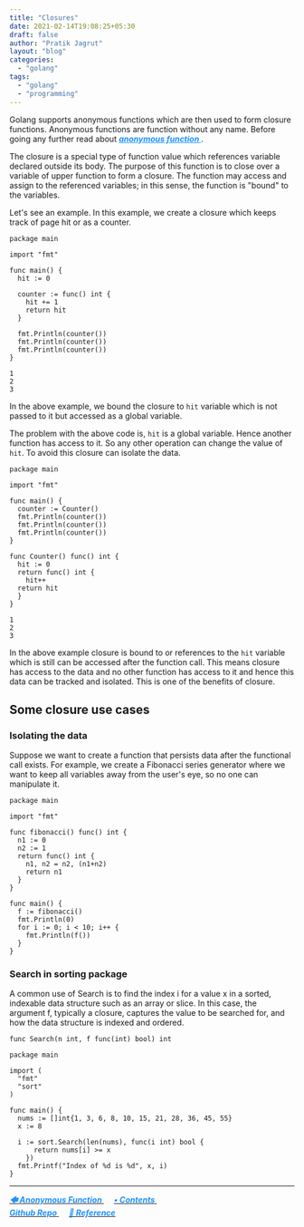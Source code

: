 ```yaml
---
title: "Closures"
date: 2021-02-14T19:08:25+05:30
draft: false
author: "Pratik Jagrut"
layout: "blog"
categories:
  - "golang"
tags:
  - "golang"
  - "programming"
---
```


Golang supports anonymous functions which are then used to form closure functions.
Anonymous functions are function without any name. Before going any further read about ***<a href="/blog/golang/anonymous_func" style="color:DodgerBlue"> anonymous function </a>***.

The closure is a special type of function value which references variable declared outside its body. The purpose of this function is to close over a variable of upper function to form a closure. The function may access and assign to the referenced variables; in this sense, the function is "bound" to the variables.

Let's see an example.
In this example, we create a closure which keeps track of page hit or as a counter.

```
package main

import "fmt"

func main() {
  hit := 0

  counter := func() int {
    hit += 1 
    return hit
  }

  fmt.Println(counter())
  fmt.Println(counter())
  fmt.Println(counter())
}

```

```
1
2
3
```

In the above example, we bound the closure to `hit` variable which is not passed to it but accessed as a global variable.

The problem with the above code is, `hit` is a global variable. Hence another function has access to it. So any other operation can change the value of `hit`. To avoid this closure can isolate the data.

```
package main

import "fmt"

func main() {
  counter := Counter()
  fmt.Println(counter())
  fmt.Println(counter())
  fmt.Println(counter())
}

func Counter() func() int {
  hit := 0
  return func() int {
    hit++
  return hit
  }
}
```

```
1
2
3
```

In the above example closure is bound to or references to the `hit` variable which is still can be accessed after the function call. This means closure has access to the data and no other function has access to it and hence this data can be tracked and isolated. This is one of the benefits of closure.

## Some closure use cases

### Isolating the data

Suppose we want to create a function that persists data after the functional call exists. For example, we create a Fibonacci series generator where we want to keep all variables away from the user's eye, so no one can manipulate it.

```
package main

import "fmt"

func fibonacci() func() int {
  n1 := 0
  n2 := 1
  return func() int {
    n1, n2 = n2, (n1+n2)
    return n1
  }
}

func main() {
  f := fibonacci()
  fmt.Println(0)
  for i := 0; i < 10; i++ {
    fmt.Println(f())
  }
}
```


### Search in sorting package

A common use of Search is to find the index i for a value x in a sorted, indexable data structure such as an array or slice. In this case, the argument f, typically a closure, captures the value to be searched for, and how the data structure is indexed and ordered.

```
func Search(n int, f func(int) bool) int
```

```
package main

import (
  "fmt"
  "sort"
)

func main() {
  nums := []int{1, 3, 6, 8, 10, 15, 21, 28, 36, 45, 55}
  x := 8

  i := sort.Search(len(nums), func(i int) bool {
      return nums[i] >= x 
    })
  fmt.Printf("Index of %d is %d", x, i)
}
```

<hr>

<a href="/blog/golang/anonymous_func">
  <b style="color:DodgerBlue">
    <i>🡄 Anonymous Function</i>
  </b>
</a> &emsp;

<a href="/blog/golang/contents">
  <b style="color:DodgerBlue">
    <i>• Contents</i>
  </b>
</a>  &emsp;

<!-- <a href="/blog/golang/">
    <b style="color:DodgerBlue">
        <i> 🡆</i>
    </b>
</a>  &emsp; -->

<br>

<a href="https://github.com/pratikjagrut/go-tutorial" target="_blank">
  <b style="color:DodgerBlue" class="fab fa-github">
    <i>Github Repo</i>
  </b>
</a>  &emsp;

<a href="https://github.com/pratikjagrut/go-tutorial/blob/master/REFERENCE.md" target="_blank">
  <b style="color:DodgerBlue">
    <i>&#128279; Reference</i>
  </b>
</a>